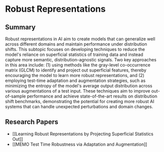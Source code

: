 # Robust Representations

## Summary
 Robust representations in AI aim to create models that can generalize well across different domains and maintain performance under distribution shifts. This subtopic focuses on developing techniques to reduce the model's reliance on superficial statistics of training data and instead capture more semantic, distribution-agnostic signals. Two key approaches in this area include: (1) using methods like the gray-level co-occurrence matrix (GLCM) to identify and project out superficial features, thereby encouraging the model to learn more robust representations, and (2) employing test-time adaptation and augmentation strategies, such as minimizing the entropy of the model's average output distribution across various augmentations of a test input. These techniques aim to improve out-of-sample performance and achieve state-of-the-art results on distribution shift benchmarks, demonstrating the potential for creating more robust AI systems that can handle unexpected perturbations and domain changes.
## Research Papers

- [[Learning Robust Representations by Projecting Superficial Statistics Out]]
- [[MEMO Test Time Robustness via Adaptation and Augmentation]]
